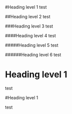 #Heading level 1
test

##Heading level 2
test

###Heading level 3
test

####Heading level 4
test

#####Heading level 5
test

######Heading level 6
test

# Heading level 1
test

#Heading level 1

test

